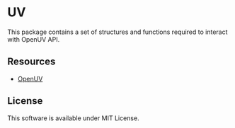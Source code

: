 # UV

This package contains a set of structures and functions required to interact with OpenUV API.

## Resources

* [OpenUV](https://www.openuv.io/)

## License

This software is available under MIT License.
